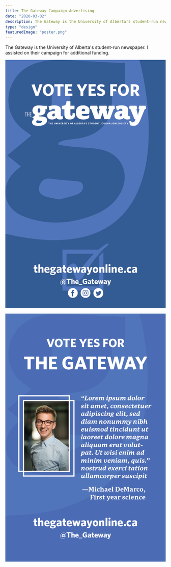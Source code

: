 ```yaml
---
title: The Gateway Campaign Advertising
date: "2020-03-02"
description: The Gateway is the University of Alberta's student-run newspaper. I assisted on their campaign for additional funding.
type: "design"
featuredImage: "poster.png"
---
```


The Gateway is the University of Alberta's student-run newspaper. I assisted on their campaign for additional funding.

![The Gateway](./poster.png "Gateway poster 1")

![The Gateway](./poster-quote.png "Gateway poster 2")
